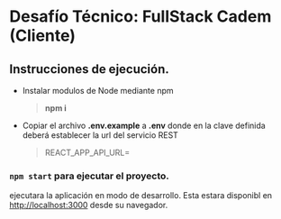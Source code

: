 # Desafío Técnico: FullStack Cadem (Cliente)

## Instrucciones de ejecución.
- Instalar modulos de Node mediante npm
    > **npm i**
- Copiar el archivo **.env.example** a **.env** donde en la clave definida deberá establecer la url del servicio REST 
    > REACT_APP_API_URL=

### `npm start` para ejecutar el proyecto.

ejecutara la aplicación en modo de desarrollo. Esta estara disponibl en [http://localhost:3000](http://localhost:3000) desde su navegador.

